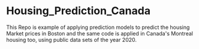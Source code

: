 # Housing_Prediction_Canada
This Repo is example of applying prediction models to predict the housing Market prices in Boston and the same code is applied in Canada's Montreal housing too, using public data sets of the year 2020.
